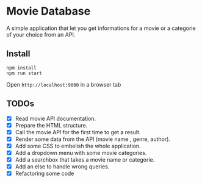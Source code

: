 # Movie Database

A simple application that let you get informations for a movie or a categorie of your choice from an API.

## Install

```
npm install
npm run start
```

Open `http://localhost:9000` in a browser tab

## TODOs

- [x] Read movie API documentation.
- [x] Prepare the HTML structure.
- [x] Call the movie API for the first time to get a result.
- [x] Render some data from the API (movie name , genre, author).
- [x] Add some CSS to embelish the whole application.
- [x] Add a dropdown menu with some movie categories.
- [x] Add a searchbox that takes a movie name or categorie.
- [x] Add an else to handle wrong queries.
- [x] Refactoring some code
